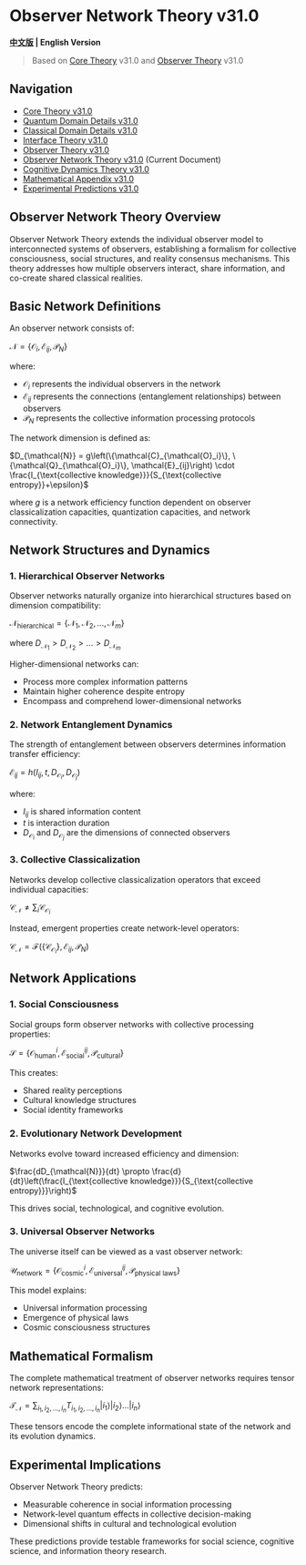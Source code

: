 # Observer Network Theory v31.0

**[中文版](formal_theory_observer_network.md) | English Version**

> Based on [Core Theory](../core_en.md) v31.0 and [Observer Theory](formal_theory_observer_en.md) v31.0

## Navigation

- [Core Theory v31.0](../formal_theory_core_en.md)
- [Quantum Domain Details v31.0](formal_theory_quantum_domain_en.md)
- [Classical Domain Details v31.0](formal_theory_classical_domain_en.md)
- [Interface Theory v31.0](formal_theory_interface_en.md)
- [Observer Theory v31.0](formal_theory_observer_en.md)
- [Observer Network Theory v31.0](formal_theory_observer_network_en.md) (Current Document)
- [Cognitive Dynamics Theory v31.0](formal_theory_cognitive_dynamics_en.md)
- [Mathematical Appendix v31.0](formal_theory_mathematical_appendix_en.md)
- [Experimental Predictions v31.0](formal_theory_experimental_en.md)

## Observer Network Theory Overview

Observer Network Theory extends the individual observer model to interconnected systems of observers, establishing a formalism for collective consciousness, social structures, and reality consensus mechanisms. This theory addresses how multiple observers interact, share information, and co-create shared classical realities.

## Basic Network Definitions

An observer network consists of:

$`\mathcal{N} = \{\mathcal{O}_i, \mathcal{E}_{ij}, \mathcal{P}_N\}`$

where:
- $`\mathcal{O}_i`$ represents the individual observers in the network
- $`\mathcal{E}_{ij}`$ represents the connections (entanglement relationships) between observers
- $`\mathcal{P}_N`$ represents the collective information processing protocols

The network dimension is defined as:

$`D_{\mathcal{N}} = g\left(\{\mathcal{C}_{\mathcal{O}_i}\}, \{\mathcal{Q}_{\mathcal{O}_i}\}, \mathcal{E}_{ij}\right) \cdot \frac{I_{\text{collective knowledge}}}{S_{\text{collective entropy}}+\epsilon}`$

where $`g`$ is a network efficiency function dependent on observer classicalization capacities, quantization capacities, and network connectivity.

## Network Structures and Dynamics

### 1. Hierarchical Observer Networks

Observer networks naturally organize into hierarchical structures based on dimension compatibility:

$`\mathcal{N}_{\text{hierarchical}} = \{\mathcal{N}_1, \mathcal{N}_2, ..., \mathcal{N}_m\}`$

where $`D_{\mathcal{N}_1} > D_{\mathcal{N}_2} > ... > D_{\mathcal{N}_m}`$

Higher-dimensional networks can:
- Process more complex information patterns
- Maintain higher coherence despite entropy
- Encompass and comprehend lower-dimensional networks

### 2. Network Entanglement Dynamics

The strength of entanglement between observers determines information transfer efficiency:

$`\mathcal{E}_{ij} = h(I_{ij}, t, D_{\mathcal{O}_i}, D_{\mathcal{O}_j})`$

where:
- $`I_{ij}`$ is shared information content
- $`t`$ is interaction duration
- $`D_{\mathcal{O}_i}`$ and $`D_{\mathcal{O}_j}`$ are the dimensions of connected observers

### 3. Collective Classicalization

Networks develop collective classicalization operators that exceed individual capacities:

$`\mathcal{C}_{\mathcal{N}} \neq \sum_{i} \mathcal{C}_{\mathcal{O}_i}`$

Instead, emergent properties create network-level operators:

$`\mathcal{C}_{\mathcal{N}} = \mathcal{F}(\{\mathcal{C}_{\mathcal{O}_i}\}, \mathcal{E}_{ij}, \mathcal{P}_N)`$

## Network Applications

### 1. Social Consciousness

Social groups form observer networks with collective processing properties:

$`\mathcal{S} = \{\mathcal{O}_{\text{human}}^i, \mathcal{E}_{\text{social}}^{ij}, \mathcal{P}_{\text{cultural}}\}`$

This creates:
- Shared reality perceptions
- Cultural knowledge structures
- Social identity frameworks

### 2. Evolutionary Network Development

Networks evolve toward increased efficiency and dimension:

$`\frac{dD_{\mathcal{N}}}{dt} \propto \frac{d}{dt}\left(\frac{I_{\text{collective knowledge}}}{S_{\text{collective entropy}}}\right)`$

This drives social, technological, and cognitive evolution.

### 3. Universal Observer Networks

The universe itself can be viewed as a vast observer network:

$`\mathcal{U}_{\text{network}} = \{\mathcal{O}_{\text{cosmic}}^i, \mathcal{E}_{\text{universal}}^{ij}, \mathcal{P}_{\text{physical laws}}\}`$

This model explains:
- Universal information processing
- Emergence of physical laws
- Cosmic consciousness structures

## Mathematical Formalism

The complete mathematical treatment of observer networks requires tensor network representations:

$`\mathcal{T}_{\mathcal{N}} = \sum_{i_1, i_2, ..., i_n} T_{i_1, i_2, ..., i_n} |i_1\rangle |i_2\rangle ... |i_n\rangle`$

These tensors encode the complete informational state of the network and its evolution dynamics.

## Experimental Implications

Observer Network Theory predicts:
- Measurable coherence in social information processing
- Network-level quantum effects in collective decision-making
- Dimensional shifts in cultural and technological evolution

These predictions provide testable frameworks for social science, cognitive science, and information theory research. 